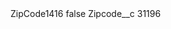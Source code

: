 <?xml version="1.0" encoding="UTF-8"?>
<CustomMetadata xmlns="http://soap.sforce.com/2006/04/metadata" xmlns:xsi="http://www.w3.org/2001/XMLSchema-instance" xmlns:xsd="http://www.w3.org/2001/XMLSchema">
    <label>ZipCode1416</label>
    <protected>false</protected>
    <values>
        <field>Zipcode__c</field>
        <value xsi:type="xsd:string">31196</value>
    </values>
</CustomMetadata>
